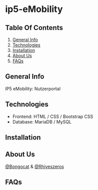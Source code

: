 # ip5-eMobility

## Table Of Contents
1. [General Info](#general-info)
2. [Technologies](#technologies)
3. [Installation](#installation)
4. [About Us](#about-us)
5. [FAQs](#faqs)

## General Info
IP5 eMobility: Nutzerportal

## Technologies

- Frontend: HTML / CSS / Bootstrap CSS
- Database: MariaDB / MySQL

## Installation

## About Us
[@Bongocat](https://github.com/bongocat) & [@Rhiyeszeros](https://github.com/Rhiyeszeros)

## FAQs
